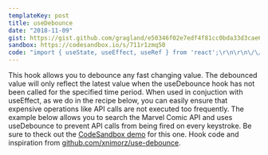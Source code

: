 ```yaml
---
templateKey: post
title: useDebounce
date: "2018-11-09"
gist: https://gist.github.com/gragland/e50346f02e7edf4f81cc0bda33d3cae6
sandbox: https://codesandbox.io/s/711r1zmq50
code: "import { useState, useEffect, useRef } from 'react';\r\n\r\n\/\/ Usage\r\nfunction App() {\r\n  \/\/ State and setters for ...\r\n  \/\/ Search term\r\n  const [searchTerm, setSearchTerm] = useState('');\r\n  \/\/ API search results\r\n  const [results, setResults] = useState([]);\r\n  \/\/ Searching status (whether there is pending API request)\r\n  const [isSearching, setIsSearching] = useState(false);\r\n  \/\/ Debounce search term so that it only gives us latest value ...\r\n  \/\/ ... if searchTerm has not been updated within last 500ms.\r\n  \/\/ The goal is to only have the API call fire when user stops typing ...\r\n  \/\/ ... so that we aren't hitting our API rapidly.\r\n  const debouncedSearchTerm = useDebounce(searchTerm, 500);\r\n  \r\n  \/\/ Effect for API call \r\n  useEffect(\r\n    () => {\r\n      if (debouncedSearchTerm) {\r\n        setIsSearching(true);\r\n        searchCharacters(debouncedSearchTerm).then(results => {\r\n          setIsSearching(false);\r\n          setResults(results);\r\n        });\r\n      } else {\r\n        setResults([]);\r\n      }\r\n    },\r\n    [debouncedSearchTerm] \/\/ Only call effect if debounced search term changes\r\n  );\r\n\r\n  return (\r\n    <div>\r\n      <input\r\n        placeholder=\"Search Marvel Comics\"\r\n        onChange={e => setSearchTerm(e.target.value)}\r\n      \/>\r\n  \r\n      {isSearching && <div>Searching ...<\/div>}\r\n\r\n      {results.map(result => (\r\n        <div key={result.id}>\r\n          <h4>{result.title}<\/h4>\r\n          <img\r\n            src={`${result.thumbnail.path}\/portrait_incredible.${\r\n              result.thumbnail.extension\r\n            }`}\r\n          \/>\r\n        <\/div>\r\n      ))}\r\n    <\/div>\r\n  );\r\n}\r\n\r\n\/\/ API search function\r\nfunction searchCharacters(search) {\r\n  const apiKey = 'f9dfb1e8d466d36c27850bedd2047687';\r\n  return fetch(\r\n    `https:\/\/gateway.marvel.com\/v1\/public\/comics?apikey=${apiKey}&titleStartsWith=${search}`,\r\n    {\r\n      method: 'GET'\r\n    }\r\n  )  \r\n    .then(r => r.json())\r\n    .then(r => r.data.results)\r\n    .catch(error => {\r\n      console.error(error);\r\n      return [];\r\n    });\r\n}\r\n       \r\n\/\/ Hook\r\nfunction useDebounce(value, delay) {\r\n  \/\/ State and setters for debounced value\r\n  const [debouncedValue, setDebouncedValue] = useState(value);\r\n\r\n  useEffect(\r\n    () => {\r\n      \/\/ Update debounced value after delay\r\n      const handler = setTimeout(() => {\r\n        setDebouncedValue(value);\r\n      }, delay);\r\n\r\n      \/\/ Cancel the timeout if value changes (also on delay change or unmount)\r\n      \/\/ This is how we prevent debounced value from updating if value is changed ...\r\n      \/\/ .. within the delay period. Timeout gets cleared and restarted.\r\n      return () => {\r\n        clearTimeout(handler);\r\n      };\r\n    },\r\n    [value, delay] \/\/ Only re-call effect if value or delay changes\r\n  );\r\n\r\n  return debouncedValue;\r\n}"
---
```


This hook allows you to debounce any fast changing value. The debounced value will only reflect the latest value when the useDebounce hook has not been called for the specified time period. When used in conjuction with useEffect, as we do in the recipe below, you can easily ensure that expensive operations like API calls are not executed too frequently. The example below allows you to search the Marvel Comic API and uses useDebounce to prevent API calls from being fired on every keystroke. Be sure to theck out the [CodeSandbox demo](https://codesandbox.io/s/711r1zmq50) for this one. Hook code and inspiration from [github.com/xnimorz/use-debounce](https://github.com/xnimorz/use-debounce).
